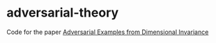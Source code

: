 # adversarial-theory

Code for the paper [Adversarial Examples from Dimensional Invariance](https://arxiv.org/abs/2304.06575)




